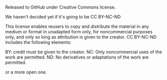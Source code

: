 Released to GitHub under Creative Commons license.

We haven't decided yet if it's going to be 
CC BY-NC-ND

This license enables reusers to copy and distribute the material in any medium or format in unadapted form only, for noncommercial purposes only, and only so long as attribution is given to the creator. CC BY-NC-ND includes the following elements:

BY: credit must be given to the creator.
NC: Only noncommercial uses of the work are permitted.
ND: No derivatives or adaptations of the work are permitted.

or a more open one. 
